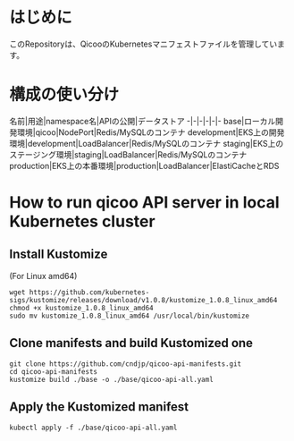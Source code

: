 # はじめに
このRepositoryは、QicooのKubernetesマニフェストファイルを管理しています。


# 構成の使い分け

名前|用途|namespace名|APIの公開|データストア
-|-|-|-|-|-
base|ローカル開発環境|qicoo|NodePort|Redis/MySQLのコンテナ
development|EKS上の開発環境|development|LoadBalancer|Redis/MySQLのコンテナ
staging|EKS上のステージング環境|staging|LoadBalancer|Redis/MySQLのコンテナ
production|EKS上の本番環境|production|LoadBalancer|ElastiCacheとRDS


# How to run qicoo API server in local Kubernetes cluster

## Install Kustomize
(For Linux amd64)

    wget https://github.com/kubernetes-sigs/kustomize/releases/download/v1.0.8/kustomize_1.0.8_linux_amd64
    chmod +x kustomize_1.0.8_linux_amd64
    sudo mv kustomize_1.0.8_linux_amd64 /usr/local/bin/kustomize

## Clone manifests and build Kustomized one

    git clone https://github.com/cndjp/qicoo-api-manifests.git
    cd qicoo-api-manifests
    kustomize build ./base -o ./base/qicoo-api-all.yaml

## Apply the Kustomized manifest

    kubectl apply -f ./base/qicoo-api-all.yaml